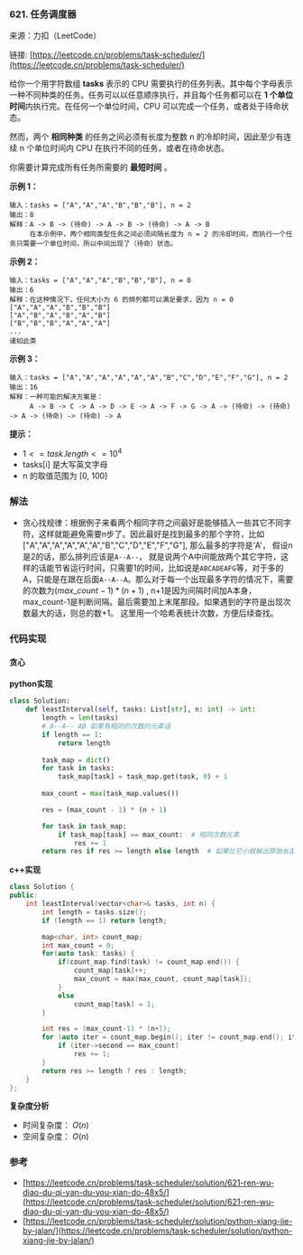 ### 621. 任务调度器
来源：力扣（LeetCode）

链接: [https://leetcode.cn/problems/task-scheduler/](https://leetcode.cn/problems/task-scheduler/)

给你一个用字符数组 **tasks** 表示的 CPU 需要执行的任务列表。其中每个字母表示一种不同种类的任务。任务可以以任意顺序执行，并且每个任务都可以在 **1 个单位时间**内执行完。在任何一个单位时间，CPU 可以完成一个任务，或者处于待命状态。

然而，两个 **相同种类** 的任务之间必须有长度为整数 n 的冷却时间，因此至少有连续 n 个单位时间内 CPU 在执行不同的任务，或者在待命状态。

你需要计算完成所有任务所需要的 **最短时间** 。


**示例 1：**
```
输入：tasks = ["A","A","A","B","B","B"], n = 2
输出：8
解释：A -> B -> (待命) -> A -> B -> (待命) -> A -> B
     在本示例中，两个相同类型任务之间必须间隔长度为 n = 2 的冷却时间，而执行一个任务只需要一个单位时间，所以中间出现了（待命）状态。
```

**示例 2：**
```
输入：tasks = ["A","A","A","B","B","B"], n = 0
输出：6
解释：在这种情况下，任何大小为 6 的排列都可以满足要求，因为 n = 0
["A","A","A","B","B","B"]
["A","B","A","B","A","B"]
["B","B","B","A","A","A"]
...
诸如此类
```

**示例 3：**
```
输入：tasks = ["A","A","A","A","A","A","B","C","D","E","F","G"], n = 2
输出：16
解释：一种可能的解决方案是：
     A -> B -> C -> A -> D -> E -> A -> F -> G -> A -> (待命) -> (待命) -> A -> (待命) -> (待命) -> A
```

**提示：**
* $1 <= task.length <= 10^4$
* tasks[i] 是大写英文字母
* n 的取值范围为 [0, 100]

### 解法
* 贪心找规律：根据例子来看两个相同字符之间最好是能够插入一些其它不同字符，这样就能避免需要n步了。因此最好是找到最多的那个字符，比如["A","A","A","A","A","A","B","C","D","E","F","G"], 那么最多的字符是‘A'， 假设n是2的话，那么排列应该是`A--A--`， 就是说两个A中间能放两个其它字符，这样的话能节省运行时间，只需要1的时间，比如说是`ABCADEAFG`等，对于多的A，只能是在跟在后面`A--A--A`。那么对于每一个出现最多字符的情况下，需要的次数为$(max\_count-1)*(n+1)$ , n+1是因为间隔时间加A本身，max_count-1是判断间隔。最后需要加上末尾那段。如果遇到的字符是出现次数最大的话，则总的数+1。
这里用一个哈希表统计次数，方便后续查找。



### 代码实现
#### 贪心
**python实现**
```python
class Solution:
    def leastInterval(self, tasks: List[str], n: int) -> int:
        length = len(tasks)
        # A--A-- AB 如果有相同的次数的元素话
        if length == 1:
            return length
        
        task_map = dict()
        for task in tasks:
            task_map[task] = task_map.get(task, 0) + 1
        
        max_count = max(task_map.values())

        res = (max_count - 1) * (n + 1)

        for task in task_map:
            if task_map[task] == max_count:  # 相同次数元素
                res += 1
        return res if res >= length else length  # 如果比它小就输出原始长度
```


**c++实现**
```cpp
class Solution {
public:
    int leastInterval(vector<char>& tasks, int n) {
        int length = tasks.size();
        if (length == 1) return length;

        map<char, int> count_map;
        int max_count = 0;
        for(auto task: tasks) {
            if(count_map.find(task) != count_map.end()) {
                count_map[task]++;
                max_count = max(max_count, count_map[task]);
            }
            else
                count_map[task] = 1;
        }

        int res = (max_count-1) * (n+1);
        for (auto iter = count_map.begin(); iter != count_map.end(); iter++) {
            if (iter->second == max_count)
                res += 1;
        }
        return res >= length ? res : length;
    }
};
```


**复杂度分析**
* 时间复杂度： $O(n)$ 
* 空间复杂度： $O(n)$

### 参考
* [https://leetcode.cn/problems/task-scheduler/solution/621-ren-wu-diao-du-qi-yan-du-you-xian-do-48x5/](https://leetcode.cn/problems/task-scheduler/solution/621-ren-wu-diao-du-qi-yan-du-you-xian-do-48x5/)
* [https://leetcode.cn/problems/task-scheduler/solution/python-xiang-jie-by-jalan/](https://leetcode.cn/problems/task-scheduler/solution/python-xiang-jie-by-jalan/)
